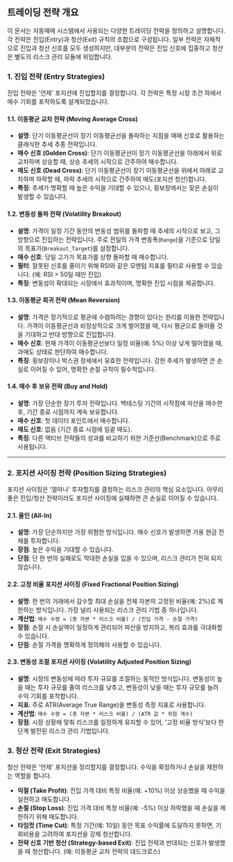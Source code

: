 ## 트레이딩 전략 개요

이 문서는 자동매매 시스템에서 사용되는 다양한 트레이딩 전략을 정의하고 설명합니다. 각 전략은 진입(Entry)과 청산(Exit) 규칙의 조합으로 구성됩니다. 일부 전략은 자체적으로 진입과 청산 신호를 모두 생성하지만, 대부분의 전략은 진입 신호에 집중하고 청산은 별도의 리스크 관리 모듈에 위임합니다.

### 1. 진입 전략 (Entry Strategies)

진입 전략은 '언제' 포지션에 진입할지를 결정합니다. 각 전략은 특정 시장 조건 하에서 매수 기회를 포착하도록 설계되었습니다.

#### 1.1. 이동평균 교차 전략 (Moving Average Cross)

- **설명**: 단기 이동평균선이 장기 이동평균선을 돌파하는 지점을 매매 신호로 활용하는 클래식한 추세 추종 전략입니다.
- **매수 신호 (Golden Cross)**: 단기 이동평균선이 장기 이동평균선을 아래에서 위로 교차하며 상승할 때, 상승 추세의 시작으로 간주하여 매수합니다.
- **매도 신호 (Dead Cross)**: 단기 이동평균선이 장기 이동평균선을 위에서 아래로 교차하며 하락할 때, 하락 추세의 시작으로 간주하여 매도(포지션 청산)합니다.
- **특징**: 추세가 명확할 때 높은 수익을 기대할 수 있으나, 횡보장에서는 잦은 손실이 발생할 수 있습니다.

#### 1.2. 변동성 돌파 전략 (Volatility Breakout)

- **설명**: 가격이 일정 기간 동안의 변동성 범위를 돌파할 때 추세의 시작으로 보고, 그 방향으로 진입하는 전략입니다. 주로 전일의 가격 변동폭(`Range`)을 기준으로 당일의 목표가(`Breakout_Target`)를 설정합니다.
- **매수 신호**: 당일 고가가 목표가를 상향 돌파할 때 매수합니다.
- **필터**: 잘못된 신호를 줄이기 위해 RSI와 같은 모멘텀 지표를 필터로 사용할 수 있습니다. (예: RSI > 50일 때만 진입)
- **특징**: 변동성이 확대되는 시장에서 효과적이며, 명확한 진입 시점을 제공합니다.

#### 1.3. 이동평균 회귀 전략 (Mean Reversion)

- **설명**: 가격은 장기적으로 평균에 수렴하려는 경향이 있다는 원리를 이용한 전략입니다. 가격이 이동평균선과 비정상적으로 크게 벌어졌을 때, 다시 평균으로 돌아올 것을 기대하고 반대 방향으로 진입합니다.
- **매수 신호**: 현재 가격이 이동평균선보다 일정 비율(예: 5%) 이상 낮게 떨어졌을 때, 과매도 상태로 판단하여 매수합니다.
- **특징**: 횡보장이나 박스권 장세에서 유효한 전략입니다. 강한 추세가 발생하면 큰 손실로 이어질 수 있어, 명확한 손절 규칙이 필수적입니다.

#### 1.4. 매수 후 보유 전략 (Buy and Hold)

- **설명**: 가장 단순한 장기 투자 전략입니다. 백테스팅 기간의 시작점에 자산을 매수한 후, 기간 종료 시점까지 계속 보유합니다.
- **매수 신호**: 첫 데이터 포인트에서 매수합니다.
- **매도 신호**: 없음 (기간 종료 시점에 일괄 매도).
- **특징**: 다른 액티브 전략들의 성과를 비교하기 위한 기준선(Benchmark)으로 주로 사용됩니다.

---

### 2. 포지션 사이징 전략 (Position Sizing Strategies)

포지션 사이징은 '얼마나' 투자할지를 결정하는 리스크 관리의 핵심 요소입니다. 아무리 좋은 진입/청산 전략이라도 포지션 사이징에 실패하면 큰 손실로 이어질 수 있습니다.

#### 2.1. 올인 (All-In)

- **설명**: 가장 단순하지만 가장 위험한 방식입니다. 매수 신호가 발생하면 가용 현금 전체를 투자합니다.
- **장점**: 높은 수익을 기대할 수 있습니다.
- **단점**: 단 한 번의 실패로도 막대한 손실을 입을 수 있으며, 리스크 관리가 전혀 되지 않습니다.

#### 2.2. 고정 비율 포지션 사이징 (Fixed Fractional Position Sizing)

- **설명**: 한 번의 거래에서 감수할 최대 손실을 전체 자본의 고정된 비율(예: 2%)로 제한하는 방식입니다. 가장 널리 사용되는 리스크 관리 기법 중 하나입니다.
- **계산법**: `매수 수량 = (총 자본 * 리스크 비율) / (진입 가격 - 손절 가격)`
- **장점**: 손절 시 손실액이 일정하게 관리되어 파산을 방지하고, 복리 효과를 극대화할 수 있습니다.
- **단점**: 손절 가격을 명확하게 정의해야 사용할 수 있습니다.

#### 2.3. 변동성 조절 포지션 사이징 (Volatility Adjusted Position Sizing)

- **설명**: 시장의 변동성에 따라 투자 규모를 조절하는 동적인 방식입니다. 변동성이 높을 때는 투자 규모를 줄여 리스크를 낮추고, 변동성이 낮을 때는 투자 규모를 늘려 수익 기회를 포착합니다.
- **지표**: 주로 ATR(Average True Range)을 변동성 측정 지표로 사용합니다.
- **계산법**: `매수 수량 = (총 자본 * 리스크 비율) / (ATR 값 * 위험 계수)`
- **장점**: 시장 상황에 맞춰 리스크를 일정하게 유지할 수 있어, '고정 비율 방식'보다 한 단계 발전된 리스크 관리 기법입니다.

### 3. 청산 전략 (Exit Strategies)

청산 전략은 '언제' 포지션을 정리할지를 결정합니다. 수익을 확정하거나 손실을 제한하는 역할을 합니다.

- **익절 (Take Profit)**: 진입 가격 대비 특정 비율(예: +10%) 이상 상승했을 때 수익을 실현하고 매도합니다.
- **손절 (Stop Loss)**: 진입 가격 대비 특정 비율(예: -5%) 이상 하락했을 때 손실을 제한하기 위해 매도합니다.
- **타임컷 (Time Cut)**: 특정 기간(예: 10일) 동안 목표 수익률에 도달하지 못하면, 기회비용을 고려하여 포지션을 강제 청산합니다.
- **전략 신호 기반 청산 (Strategy-based Exit)**: 진입 전략과 반대되는 신호가 발생했을 때 청산합니다. (예: 이동평균 교차 전략의 데드크로스)
